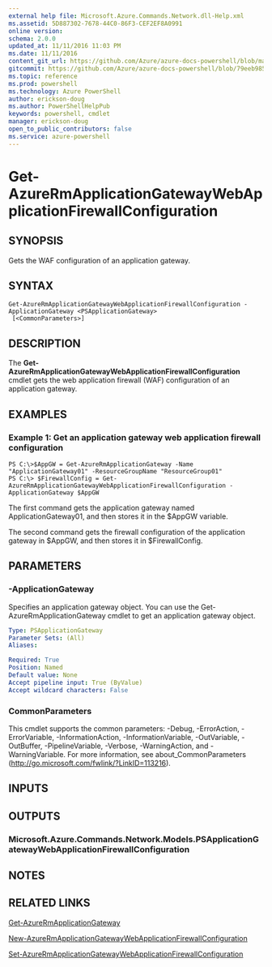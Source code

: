 ```yaml
---
external help file: Microsoft.Azure.Commands.Network.dll-Help.xml
ms.assetid: 5D887302-7678-44C0-86F3-CEF2EF8A0991
online version: 
schema: 2.0.0
updated_at: 11/11/2016 11:03 PM
ms.date: 11/11/2016
content_git_url: https://github.com/Azure/azure-docs-powershell/blob/master/azureps-cmdlets-docs/ResourceManager/AzureRM.Network/v3.1.0/Get-AzureRmApplicationGatewayWebApplicationFirewallConfiguration.md
gitcommit: https://github.com/Azure/azure-docs-powershell/blob/79eeb985ea480979357fb4695832a0c3d29a48bf/azureps-cmdlets-docs/ResourceManager/AzureRM.Network/v3.1.0/Get-AzureRmApplicationGatewayWebApplicationFirewallConfiguration.md
ms.topic: reference
ms.prod: powershell
ms.technology: Azure PowerShell
author: erickson-doug
ms.author: PowerShellHelpPub
keywords: powershell, cmdlet
manager: erickson-doug
open_to_public_contributors: false
ms.service: azure-powershell
---
```


# Get-AzureRmApplicationGatewayWebApplicationFirewallConfiguration

## SYNOPSIS
Gets the WAF configuration of an application gateway.

## SYNTAX

```
Get-AzureRmApplicationGatewayWebApplicationFirewallConfiguration -ApplicationGateway <PSApplicationGateway>
 [<CommonParameters>]
```

## DESCRIPTION
The **Get-AzureRmApplicationGatewayWebApplicationFirewallConfiguration** cmdlet gets the web application firewall (WAF) configuration of an application gateway.

## EXAMPLES

### Example 1: Get an application gateway web application firewall configuration
```
PS C:\>$AppGW = Get-AzureRmApplicationGateway -Name "ApplicationGateway01" -ResourceGroupName "ResourceGroup01"
PS C:\> $FirewallConfig = Get-AzureRmApplicationGatewayWebApplicationFirewallConfiguration -ApplicationGateway $AppGW
```

The first command gets the application gateway named ApplicationGateway01, and then stores it in the $AppGW variable.

The second command gets the firewall configuration of the application gateway in $AppGW, and then stores it in $FirewallConfig.

## PARAMETERS

### -ApplicationGateway
Specifies an application gateway object.
You can use the Get-AzureRmApplicationGateway cmdlet to get an application gateway object.

```yaml
Type: PSApplicationGateway
Parameter Sets: (All)
Aliases: 

Required: True
Position: Named
Default value: None
Accept pipeline input: True (ByValue)
Accept wildcard characters: False
```

### CommonParameters
This cmdlet supports the common parameters: -Debug, -ErrorAction, -ErrorVariable, -InformationAction, -InformationVariable, -OutVariable, -OutBuffer, -PipelineVariable, -Verbose, -WarningAction, and -WarningVariable. For more information, see about_CommonParameters (http://go.microsoft.com/fwlink/?LinkID=113216).

## INPUTS

## OUTPUTS

### Microsoft.Azure.Commands.Network.Models.PSApplicationGatewayWebApplicationFirewallConfiguration

## NOTES

## RELATED LINKS

[Get-AzureRmApplicationGateway](xref:ResourceManager/AzureRM.Network/v3.1.0/Get-AzureRmApplicationGateway.md)

[New-AzureRmApplicationGatewayWebApplicationFirewallConfiguration](xref:ResourceManager/AzureRM.Network/v3.1.0/New-AzureRmApplicationGatewayWebApplicationFirewallConfiguration.md)

[Set-AzureRmApplicationGatewayWebApplicationFirewallConfiguration](xref:ResourceManager/AzureRM.Network/v3.1.0/Set-AzureRmApplicationGatewayWebApplicationFirewallConfiguration.md)


